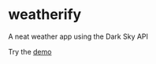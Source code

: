 # weatherify
A neat weather app using the Dark Sky API

Try the [demo](https://codepen.io/sarwech/full/gWRObV/)
